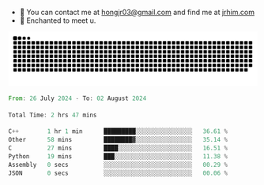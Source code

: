 - 📧 You can contact me at hongjr03@gmail.com and find me at [jrhim.com](https://jrhim.com/)
- 💜 Enchanted to meet u.

![snake_animation](https://raw.githubusercontent.com/hongjr03/hongjr03/output/github-contribution-grid-snake.svg)

<!--START_SECTION:waka-->

```rust
From: 26 July 2024 - To: 02 August 2024

Total Time: 2 hrs 47 mins

C++        1 hr 1 min      █████████░░░░░░░░░░░░░░░░   36.61 %
Other      58 mins         ████████▓░░░░░░░░░░░░░░░░   35.14 %
C          27 mins         ████░░░░░░░░░░░░░░░░░░░░░   16.51 %
Python     19 mins         ███░░░░░░░░░░░░░░░░░░░░░░   11.38 %
Assembly   0 secs          ░░░░░░░░░░░░░░░░░░░░░░░░░   00.29 %
JSON       0 secs          ░░░░░░░░░░░░░░░░░░░░░░░░░   00.06 %
```

<!--END_SECTION:waka-->
